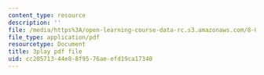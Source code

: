 ```yaml
---
content_type: resource
description: ''
file: /media/https%3A/open-learning-course-data-rc.s3.amazonaws.com/8-04-quantum-physics-i-spring-2016/cc20571344e88f9576aeefd19ca17340_MJM1AzpB6Y4.pdf
file_type: application/pdf
resourcetype: Document
title: 3play pdf file
uid: cc205713-44e8-8f95-76ae-efd19ca17340
---
```

